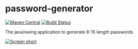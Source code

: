 password-generator
==================

[![Maven Central](https://img.shields.io/maven-central/v/com.github.javadev/password-generator.svg)](http://search.maven.org/#search%7Cga%7C1%7Cg%3A%22com.github.javadev%22%20AND%20a%3A%22password-generator%22)
[![Build Status](https://secure.travis-ci.org/javadev/password-generator.png)](http://travis-ci.org/javadev/password-generator)

The java/swing application to generate 8-15 length passwords

[![Screen short](https://raw.github.com/javadev/password-generator/master/password-generator.png)](https://github.com/javadev/password-generator)
